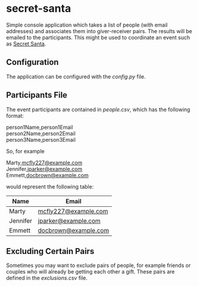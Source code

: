 # secret-santa

Simple console application which takes a list of people (with email addresses)
and associates them into giver-receiver pairs. The results will be emailed to 
the participants. This might be used to coordinate an event such as 
[Secret Santa](https://en.wikipedia.org/wiki/Secret_Santa).

## Configuration
The application can be configured with the _config.py_ file. 

## Participants File
The event participants are contained in _people.csv_, which has the following
format:

person1Name,person1Email  
person2Name,person2Email  
person3Name,person3Email  

So, for example

Marty,mcfly227@example.com  
Jennifer,jparker@example.com  
Emmett,docbrown@example.com  

would represent the following table:

|Name    |Email               |
|--------|--------------------|
|Marty   |mcfly227@example.com|
|Jennifer|jparker@example.com |
|Emmett  |docbrown@example.com|

## Excluding Certain Pairs

Sometimes you may want to exclude pairs of people, for example friends or
couples who will already be getting each other a gift. These pairs are 
defined in the _exclusions.csv_ file.

